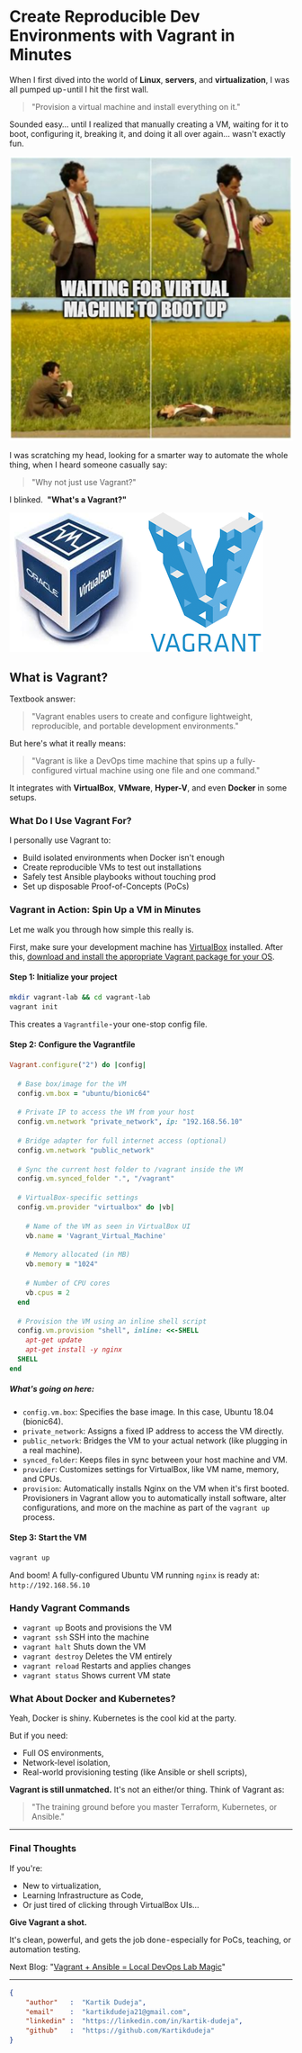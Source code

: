 # Create Reproducible Dev Environments with Vagrant in Minutes

When I first dived into the world of **Linux**, **servers**, and **virtualization**, I was all pumped up - until I hit the first wall.

> "Provision a virtual machine and install everything on it."

Sounded easy… until I realized that manually creating a VM, waiting for it to boot, configuring it, breaking it, and doing it all over again… wasn't exactly fun.

![Virtual Machine Slow Booting Meme](./images/Waiting_for_VM_to_Boot_Meme.png)

I was scratching my head, looking for a smarter way to automate the whole thing, when I heard someone casually say:

> "Why not just use Vagrant?"

I blinked.
 **"What's a Vagrant?"**

![Vagrant Logo](./images/Vagrant_Logo.png)

## What is Vagrant?

Textbook answer:
> "Vagrant enables users to create and configure lightweight, reproducible, and portable development environments."

But here's what it really means:
> "Vagrant is like a DevOps time machine that spins up a fully-configured virtual machine using one file and one command."

It integrates with **VirtualBox**, **VMware**, **Hyper-V**, and even **Docker** in some setups.

### What Do I Use Vagrant For?

I personally use Vagrant to:

- Build isolated environments when Docker isn't enough
- Create reproducible VMs to test out installations
- Safely test Ansible playbooks without touching prod
- Set up disposable Proof-of-Concepts (PoCs)

### Vagrant in Action: Spin Up a VM in Minutes

Let me walk you through how simple this really is.

First, make sure your development machine has [VirtualBox](https://www.virtualbox.org/) installed. After this, [download and install the appropriate Vagrant package for your OS](https://developer.hashicorp.com/vagrant/install).

#### Step 1: Initialize your project
```bash
mkdir vagrant-lab && cd vagrant-lab
vagrant init
```
This creates a `Vagrantfile` - your one-stop config file.

#### Step 2: Configure the Vagrantfile
```ruby
Vagrant.configure("2") do |config|

  # Base box/image for the VM
  config.vm.box = "ubuntu/bionic64"
  
  # Private IP to access the VM from your host
  config.vm.network "private_network", ip: "192.168.56.10"

  # Bridge adapter for full internet access (optional)
  config.vm.network "public_network"

  # Sync the current host folder to /vagrant inside the VM
  config.vm.synced_folder ".", "/vagrant"

  # VirtualBox-specific settings
  config.vm.provider "virtualbox" do |vb|

    # Name of the VM as seen in VirtualBox UI
    vb.name = 'Vagrant_Virtual_Machine'

    # Memory allocated (in MB)
    vb.memory = "1024"

    # Number of CPU cores
    vb.cpus = 2
  end

  # Provision the VM using an inline shell script
  config.vm.provision "shell", inline: <<-SHELL
    apt-get update
    apt-get install -y nginx
  SHELL
end
```

##### What's going on here:

- `config.vm.box`: Specifies the base image. In this case, Ubuntu 18.04 (bionic64).
- `private_network`: Assigns a fixed IP address to access the VM directly.
- `public_network`: Bridges the VM to your actual network (like plugging in a real machine).
- `synced_folder`: Keeps files in sync between your host machine and VM.
- `provider`: Customizes settings for VirtualBox, like VM name, memory, and CPUs.
- `provision`: Automatically installs Nginx on the VM when it's first booted. Provisioners in Vagrant allow you to automatically install software, alter configurations, and more on the machine as part of the `vagrant up` process.

#### Step 3: Start the VM
```bash
vagrant up
```

And boom! A fully-configured Ubuntu VM running `nginx` is ready at: `http://192.168.56.10`

### Handy Vagrant Commands

- `vagrant up` Boots and provisions the VM
- `vagrant ssh` SSH into the machine
- `vagrant halt` Shuts down the VM
- `vagrant destroy` Deletes the VM entirely
- `vagrant reload` Restarts and applies changes
- `vagrant status` Shows current VM state

### What About Docker and Kubernetes?
Yeah, Docker is shiny. Kubernetes is the cool kid at the party.

But if you need:

- Full OS environments,
- Network-level isolation,
- Real-world provisioning testing (like Ansible or shell scripts),

**Vagrant is still unmatched.**
It's not an either/or thing. Think of Vagrant as:
> "The training ground before you master Terraform, Kubernetes, or Ansible."

---

### Final Thoughts

If you're:
- New to virtualization,
- Learning Infrastructure as Code,
- Or just tired of clicking through VirtualBox UIs…

**Give Vagrant a shot.**

It's clean, powerful, and gets the job done - especially for PoCs, teaching, or automation testing.

Next Blog: "[Vagrant + Ansible = Local DevOps Lab Magic](./ansible_lab_vagrant.md)"

---
```json
{
    "author"   :  "Kartik Dudeja",
    "email"    :  "kartikdudeja21@gmail.com",
    "linkedin" :  "https://linkedin.com/in/kartik-dudeja",
    "github"   :  "https://github.com/Kartikdudeja"
}
```
